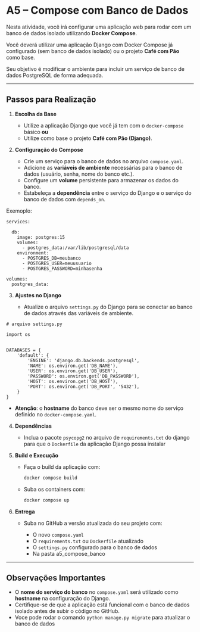 # A5 – Compose com Banco de Dados

Nesta atividade, você irá configurar uma aplicação web para rodar com um banco de dados isolado utilizando **Docker Compose**.

Você deverá utilizar uma aplicação Django com Docker Compose já configurado (sem banco de dados isolado) ou o projeto **Café com Pão** como base.

Seu objetivo é modificar o ambiente para incluir um serviço de banco de dados PostgreSQL de forma adequada.

---

## **Passos para Realização**

1. **Escolha da Base**

   * Utilize a aplicação Django que você já tem com o `docker-compose` básico **ou**
   * Utilize como base o projeto **Café com Pão (Django)**.

2. **Configuração do Compose**

   * Crie um serviço para o banco de dados no arquivo `compose.yaml`.
   * Adicione as **variáveis de ambiente** necessárias para o banco de dados (usuário, senha, nome do banco etc.).
   * Configure um **volume** persistente para armazenar os dados do banco.
   * Estabeleça a **dependência** entre o serviço do Django e o serviço do banco de dados com `depends_on`.

Exemoplo:

```
services:

  db:
    image: postgres:15
    volumes:
      - postgres_data:/var/lib/postgresql/data
    environment:
      - POSTGRES_DB=meubanco
      - POSTGRES_USER=meuusuario
      - POSTGRES_PASSWORD=minhasenha

volumes:
  postgres_data:
```

3. **Ajustes no Django**

   * Atualize o arquivo `settings.py` do Django para se conectar ao banco de dados através das variáveis de ambiente.

```
# arquivo settings.py

import os


DATABASES = {
    'default': {
        'ENGINE': 'django.db.backends.postgresql',
        'NAME': os.environ.get('DB_NAME'),
        'USER': os.environ.get('DB_USER'),
        'PASSWORD': os.environ.get('DB_PASSWORD'),
        'HOST': os.environ.get('DB_HOST'),
        'PORT': os.environ.get('DB_PORT', '5432'),
    }
}
```

   * **Atenção**: o **hostname** do banco deve ser o mesmo nome do serviço definido no `docker-compose.yaml`.

4. **Dependências**

   * Inclua o pacote `psycopg2` no arquivo de `requirements.txt` do django para que o `Dockerfile` da aplicação Django possa instalar

5. **Build e Execução**

   * Faça o build da aplicação com:

     ```bash
     docker compose build
     ```

   * Suba os containers com:

     ```bash
     docker compose up
     ```

6. **Entrega**

   * Suba no GitHub a versão atualizada do seu projeto com:

     * O novo `compose.yaml`
     * O `requirements.txt` ou `Dockerfile` atualizado
     * O `settings.py` configurado para o banco de dados
     * Na pasta a5_compose_banco

---

## **Observações Importantes**

* O **nome do serviço do banco** no `compose.yaml` será utilizado como **hostname** na configuração do Django.
* Certifique-se de que a aplicação está funcional com o banco de dados isolado antes de subir o código no GitHub.
* Voce pode rodar o comando `python manage.py migrate` para atualizar o banco de dados
